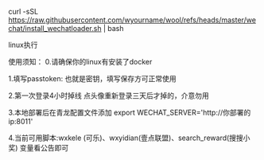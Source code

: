 curl -sSL https://raw.githubusercontent.com/wyourname/wool/refs/heads/master/wechat/install_wechatloader.sh | bash

linux执行

使用须知：
0.请确保你的linux有安装了docker  

1.填写passtoken: 也就是密钥，填写保存方可正常使用 

2.第一次登录4小时掉线 点头像重新登录三天后才掉的，介意勿用 

3.本地部署后在青龙配置文件添加 export WECHAT_SERVER='http://你部署的ip:8011' 

4.当前可用脚本:wxkele (可乐)、wxyidian(壹点联盟)、search_reward(搜搜小奖) 变量看公告即可

